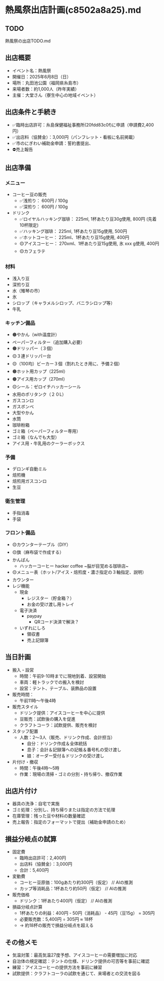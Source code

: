 # 熱風祭出店計画(c8502a8a25).md

## TODO
熱風祭の出店TODO.md

## 出店概要
- イベント名：熱風祭
- 開催日：2025年6月8日（日）
- 場所：丸田池公園（福岡県糸島市）
- 来場者数：約1,000人（昨年実績）
- 主催：大堂さん（寮生中心の地域イベント）

## 出店条件と手続き
- ✅臨時出店許可：糸島保健福祉事務所(20fdd83c0f)に申請（申請費2,400円）
- ✅出店料（協賛金）：3,000円（パンフレット・看板に名前掲載）
- ✅市のにぎわい補助金申請：誓約書提出、
- ⛔️売上報告

## 出店準備
### メニュー
- コーヒー豆の販売
  - ✅浅煎り： 600円 / 100g
  - ✅深煎り： 600円 / 100g
- ドリンク
  - ✅ロイヤルハッキング珈琲： 225ml, 1杯あたり豆30g使用, 800円 (先着10杯限定)
  - ✅ハッキング珈琲： 225ml, 1杯あたり豆15g使用, 500円
  - ✅ホットコーヒー： 225ml、1杯あたり豆15g使用, 400円
  - 🟡アイスコーヒー： 270xml、1杯あたり豆15g使用, 氷 xxx g使用, 400円
  - 🟡カフェラテ
### 材料
- 浅入り豆
- 深煎り豆
- 水（雉琴の市）
- 氷
- シロップ（キャラメルシロップ、バニラシロップ等）
- 牛乳
### キッチン備品
- 🟠やかん（with温度計）
- ペーパーフィルター（追加購入必要）
- 🟠ドリッパー（３個）
- 🟡３連ドリッパー台
- 🟡（100均）ビーカー３個（割れたとき用に、予備２個）
- 🟠ホット用カップ（225ml）
- 🟠アイス用カップ（270ml）
- 🟡シール：ゼロイチハッカーシール
- 水用のポリタンク（２０L）
- ガスコンロ
- ガスボンベ
- 大型やかん
- 水筒
- 珈琲粉箱
- ゴミ箱（ペーパーフィルター専用）
- ゴミ箱（なんでも大型）
- アイス用・牛乳用のクーラーボックス
### 予備
- デロンギ自動ミル
- 焙煎機
- 焙煎用ガスコンロ
- 生豆
### 衛生管理
- 手指消毒
- 手袋
### フロント備品
- 🟡カウンターテーブル（DIY）
- 🟡旗（麻布袋で作成する）
- かんばん
  - ハッカーコーヒー hacker coffee ~脳が目覚める珈琲店~
- 🟡メニュー表（ホット/アイス・焙煎度・濃さ指定の３軸指定、説明）
- カウンター
- レジ機能
  - 現金
    - レジスター（貯金箱？）
    - お金の受け渡し用トレイ
  - 電子決済
    - paypay
      - QRコード決済で解決？
  - いずれにしろ
    - 領収書
    - 売上記録簿

## 当日計画
- 搬入・設営
  - 時間：午前9-10時までに現地到着、設営開始
  - 車両：軽トラックでの搬入を検討
  - 設営：テント、テーブル、装飾品の設置
- 販売時間：
  - 午前11時〜午後4時
- 販売スタイル
  - ドリンク提供：アイスコーヒーを中心に提供
  - 豆販売：試飲後の購入を促進
  - クラフトコーラ：試飲提供、販売を検討
- スタッフ配置
  - 人数：2〜3人（販売、ドリンク作成、会計担当）
    - 自分：ドリンク作成＆全体統括
    - 息子：会計＆記録簿への記帳＆番号札の受け渡し
    - 娘：オーダー受付＆ドリンクの受け渡し
- 片付け・撤収
  - 時間：午後4時〜5時
  - 作業：現場の清掃・ゴミの分別・持ち帰り、撤収作業

## 出店片付け
- 器具の洗浄：自宅で実施
- ゴミ処理：分別し、持ち帰りまたは指定の方法で処理
- 在庫管理：残った豆や材料の数量確認
- 売上報告：指定のフォーマットで提出（補助金申請のため）

## 損益分岐点の試算
- 固定費
  - 臨時出店許可：2,400円
  - 出店料（協賛金）：3,000円
  - 合計：5,400円
- 変動費
  - コーヒー豆原価：100gあたり約300円（仮定） // AIの推測
  - カップ等消耗品：1杯あたり約50円（仮定） // AIの推測
- 販売価格
  - ドリンク：1杯あたり400円（仮定） // AIの推測
- 損益分岐点計算
  - 1杯あたりの利益：400円 - 50円（消耗品） - 45円（豆15g） = 305円
  - 必要販売数：5,400円 ÷ 305円 ≈ 18杯
  - → 約18杯の販売で損益分岐点を超える

## その他メモ
- 気温対策：最高気温27度予想、アイスコーヒーの需要増加に対応
- 自治体の規定確認：テントの仕様、ドリンク提供の可否等を事前に確認
- 練習：アイスコーヒーの提供方法を事前に練習
- 試飲提供：クラフトコーラの試飲を通じて、来場者との交流を図る
